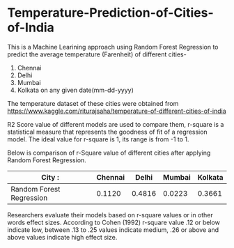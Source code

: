 # Temperature-Prediction-of-Cities-of-India

This is a Machine Learining approach using Random Forest Regression to predict the average temperature (Farenheit) of different cities-
1) Chennai
2) Delhi
3) Mumbai
4) Kolkata
on any given date(mm-dd-yyyy)

The temperature dataset of these cities were obtained from https://www.kaggle.com/riturajsaha/temperature-of-different-cities-of-india

R2 Score value of different models are used to compare them, r-square is a statistical measure that represents the goodness of fit of a regression model. The ideal value for r-square is 1, its range is from -1 to 1. 

Below is comparison of r-Square value of different cities after applying Random Forest Regression.

| City : | Chennai | Delhi | Mumbai | Kolkata |
| ------------- | ------------- | ------------- | ------------- | ------------- |
| Random Forest Regression  | 0.1120  | 0.4816  | 0.0223  | 0.3661  |

Researchers evaluate their models based on r-square values or in other words effect sizes. According to Cohen (1992)  r-square value .12 or below indicate low, between .13 to .25 values indicate medium, .26 or above and above values indicate high effect size.
